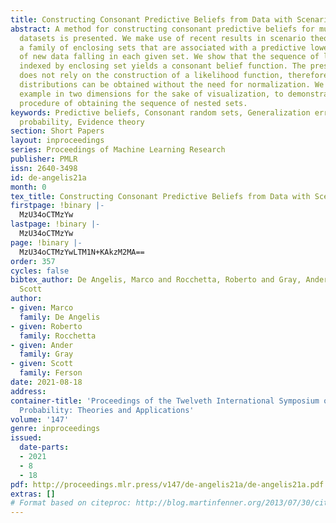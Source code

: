 ```yaml
---
title: Constructing Consonant Predictive Beliefs from Data with Scenario Theory
abstract: A method for constructing consonant predictive beliefs for multivariate
  datasets is presented. We make use of recent results in scenario theory to construct
  a family of enclosing sets that are associated with a predictive lower probability
  of new data falling in each given set. We show that the sequence of lower bounds
  indexed by enclosing set yields a consonant belief function. The presented method
  does not rely on the construction of a likelihood function, therefore possibility
  distributions can be obtained without the need for normalization. We present a practical
  example in two dimensions for the sake of visualization, to demonstrate the practical
  procedure of obtaining the sequence of nested sets.
keywords: Predictive beliefs, Consonant random sets, Generalization error, Imprecise
  probability, Evidence theory
section: Short Papers
layout: inproceedings
series: Proceedings of Machine Learning Research
publisher: PMLR
issn: 2640-3498
id: de-angelis21a
month: 0
tex_title: Constructing Consonant Predictive Beliefs from Data with Scenario Theory
firstpage: !binary |-
  MzU34oCTMzYw
lastpage: !binary |-
  MzU34oCTMzYw
page: !binary |-
  MzU34oCTMzYwLTM1N+KAkzM2MA==
order: 357
cycles: false
bibtex_author: De Angelis, Marco and Rocchetta, Roberto and Gray, Ander and Ferson,
  Scott
author:
- given: Marco
  family: De Angelis
- given: Roberto
  family: Rocchetta
- given: Ander
  family: Gray
- given: Scott
  family: Ferson
date: 2021-08-18
address:
container-title: 'Proceedings of the Twelveth International Symposium on Imprecise
  Probability: Theories and Applications'
volume: '147'
genre: inproceedings
issued:
  date-parts:
  - 2021
  - 8
  - 18
pdf: http://proceedings.mlr.press/v147/de-angelis21a/de-angelis21a.pdf
extras: []
# Format based on citeproc: http://blog.martinfenner.org/2013/07/30/citeproc-yaml-for-bibliographies/
---
```

